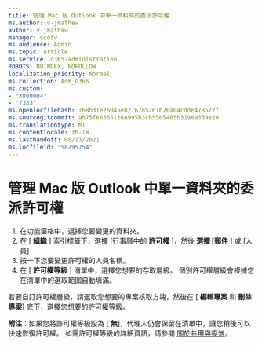 ```yaml
---
title: 管理 Mac 版 Outlook 中單一資料夾的委派許可權
ms.author: v-jmathew
author: v-jmathew
manager: scotv
ms.audience: Admin
ms.topic: article
ms.service: o365-administration
ROBOTS: NOINDEX, NOFOLLOW
localization_priority: Normal
ms.collection: Adm_O365
ms.custom:
- "3800004"
- "7333"
ms.openlocfilehash: 768b31e26045e8276785261b26a04cdde478577f
ms.sourcegitcommit: ab75f66355116e995b3cb5505465b31989339e28
ms.translationtype: MT
ms.contentlocale: zh-TW
ms.lasthandoff: 08/13/2021
ms.locfileid: "58295754"
---
```

# <a name="manage-delegate-permissions-for-a-single-folder-in-outlook-for-mac"></a>管理 Mac 版 Outlook 中單一資料夾的委派許可權

1. 在功能窗格中，選擇您要變更的資料夾。
2. 在 [ **組織** ] 索引標籤下，選擇 [行事曆中的 **許可權** ]，然後 **選擇 [郵件** ] 或 [人員]
3. 按一下您要變更許可權的人員名稱。
4. 在 [ **許可權等級** ] 清單中，選擇您想要的存取層級。 個別許可權層級會根據您在清單中的選取範圍自動填滿。

若要自訂許可權層級，請選取您想要的專案核取方塊，然後在 [ **編輯專案** 和 **刪除專案**] 底下，選擇您想要的許可權等級。

**附注**：如果您將許可權等級設為 [ **無**]，代理人仍會保留在清單中，讓您稍後可以快速恢復許可權。 如需許可權等級的詳細資訊，請參閱 [關於共用與委派](https://support.microsoft.com/office/options-for-sharing-and-delegating-folders-in-outlook-for-mac-480d8054-68ce-4150-ba1e-b9b7f2fc4ce5)。
